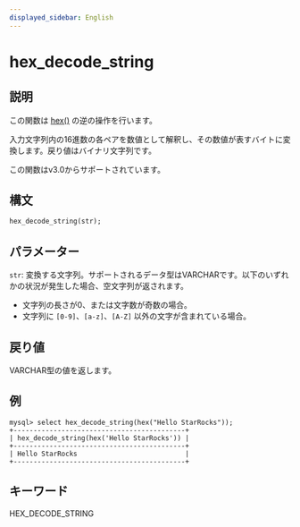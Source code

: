 ```yaml
---
displayed_sidebar: English
---
```


# hex_decode_string

## 説明

この関数は [hex()](hex.md) の逆の操作を行います。

入力文字列内の16進数の各ペアを数値として解釈し、その数値が表すバイトに変換します。戻り値はバイナリ文字列です。

この関数はv3.0からサポートされています。

## 構文

```Haskell
hex_decode_string(str);
```

## パラメーター

`str`: 変換する文字列。サポートされるデータ型はVARCHARです。以下のいずれかの状況が発生した場合、空文字列が返されます。

- 文字列の長さが0、または文字数が奇数の場合。
- 文字列に `[0-9]`、`[a-z]`、`[A-Z]` 以外の文字が含まれている場合。

## 戻り値

VARCHAR型の値を返します。

## 例

```Plain Text
mysql> select hex_decode_string(hex("Hello StarRocks"));
+-------------------------------------------+
| hex_decode_string(hex('Hello StarRocks')) |
+-------------------------------------------+
| Hello StarRocks                           |
+-------------------------------------------+
```

## キーワード

HEX_DECODE_STRING
